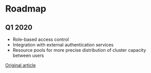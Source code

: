 # Roadmap

## Q1 2020

- Role-based access control
- Integration with external authentication services
- Resource pools for more precise distribution of cluster capacity between users

[Original article](https://clickhouse.tech/docs/en/roadmap/) <!--hide-->
